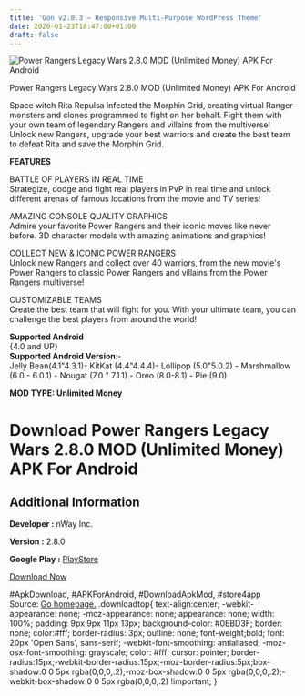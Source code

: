```yaml
---
title: 'Gon v2.0.3 – Responsive Multi-Purpose WordPress Theme'
date: 2020-01-23T18:47:00+01:00
draft: false
---
```


![Power Rangers Legacy Wars 2.8.0 MOD (Unlimited Money) APK For Android](https://i1.wp.com/apkhome.net/wp-content/uploads/2020/01/Power-Rangers-Legacy-Wars-2.8.0-MOD-Unlimited-Money.png "Power Rangers Legacy Wars 2.8.0 MOD (Unlimited Money) APK For Android")

  

Power Rangers Legacy Wars 2.8.0 MOD (Unlimited Money) APK For Android

Space witch Rita Repulsa infected the Morphin Grid, creating virtual Ranger monsters and clones programmed to fight on her behalf. Fight them with your own team of legendary Rangers and villains from the multiverse! Unlock new Rangers, upgrade your best warriors and create the best team to defeat Rita and save the Morphin Grid.

**FEATURES**

BATTLE OF PLAYERS IN REAL TIME  
Strategize, dodge and fight real players in PvP in real time and unlock different arenas of famous locations from the movie and TV series!

AMAZING CONSOLE QUALITY GRAPHICS  
Admire your favorite Power Rangers and their iconic moves like never before. 3D character models with amazing animations and graphics!

COLLECT NEW & ICONIC POWER RANGERS  
Unlock new Rangers and collect over 40 warriors, from the new movie's Power Rangers to classic Power Rangers and villains from the Power Rangers multiverse!

CUSTOMIZABLE TEAMS  
Create the best team that will fight for you. With your ultimate team, you can challenge the best players from around the world!

**Supported Android**  
{4.0 and UP}  
**Supported Android Version**:-  
Jelly Bean(4.1"4.3.1)- KitKat (4.4"4.4.4)- Lollipop (5.0"5.0.2) - Marshmallow (6.0 - 6.0.1) - Nougat (7.0 " 7.1.1) - Oreo (8.0-8.1) - Pie (9.0)

**MOD TYPE: Unlimited Money**

Download Power Rangers Legacy Wars 2.8.0 MOD (Unlimited Money) APK For Android
==============================================================================

Additional Information
----------------------

**Developer :** nWay Inc.

**Version :** 2.8.0

**Google Play :** [PlayStore](https://play.google.com/store/apps/details?id=com.nway.powerrangerslegacywars)

  

[Download Now](https://store4app.co/post/power-rangers-legacy-wars-2-8-0-mod-unlimited-money-apk-for-android_1579800361)

  
#ApkDownload, #APKForAndroid, #DownloadApkMod, #store4app  
Source: [Go homepage.](https://store4app.co/post/power-rangers-legacy-wars-2-8-0-mod-unlimited-money-apk-for-android_1579800361) .downloadtop{ text-align:center; -webkit-appearance: none; -moz-appearance: none; appearance: none; width: 100%; padding: 9px 9px 11px 13px; background-color: #0EBD3F; border: none; color:#fff; border-radius: 3px; outline: none; font-weight;bold; font: 20px 'Open Sans', sans-serif; -webkit-font-smoothing: antialiased; -moz-osx-font-smoothing: grayscale; color: #fff; cursor: pointer; border-radius:15px;-webkit-border-radius:15px;-moz-border-radius:5px;box-shadow:0 0 5px rgba(0,0,0,.2);-moz-box-shadow:0 0 5px rgba(0,0,0,.2);-webkit-box-shadow:0 0 5px rgba(0,0,0,.2) !important; }